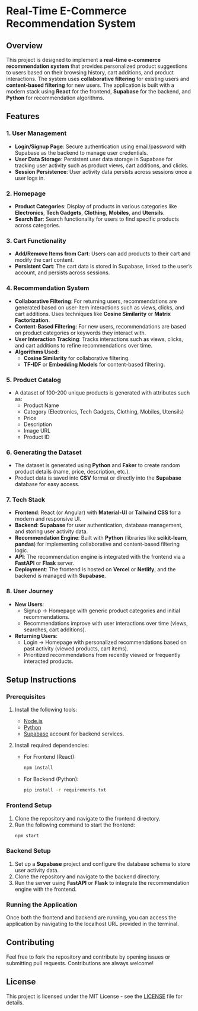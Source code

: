 # Real-Time E-Commerce Recommendation System

## Overview

This project is designed to implement a **real-time e-commerce recommendation system** that provides personalized product suggestions to users based on their browsing history, cart additions, and product interactions. The system uses **collaborative filtering** for existing users and **content-based filtering** for new users. The application is built with a modern stack using **React** for the frontend, **Supabase** for the backend, and **Python** for recommendation algorithms.

## Features

### 1. **User Management**
- **Login/Signup Page**: Secure authentication using email/password with Supabase as the backend to manage user credentials.
- **User Data Storage**: Persistent user data storage in Supabase for tracking user activity such as product views, cart additions, and clicks.
- **Session Persistence**: User activity data persists across sessions once a user logs in.

### 2. **Homepage**
- **Product Categories**: Display of products in various categories like **Electronics**, **Tech Gadgets**, **Clothing**, **Mobiles**, and **Utensils**.
- **Search Bar**: Search functionality for users to find specific products across categories.

### 3. **Cart Functionality**
- **Add/Remove Items from Cart**: Users can add products to their cart and modify the cart content.
- **Persistent Cart**: The cart data is stored in Supabase, linked to the user’s account, and persists across sessions.

### 4. **Recommendation System**
- **Collaborative Filtering**: For returning users, recommendations are generated based on user-item interactions such as views, clicks, and cart additions. Uses techniques like **Cosine Similarity** or **Matrix Factorization**.
- **Content-Based Filtering**: For new users, recommendations are based on product categories or keywords they interact with.
- **User Interaction Tracking**: Tracks interactions such as views, clicks, and cart additions to refine recommendations over time.
- **Algorithms Used**:
  - **Cosine Similarity** for collaborative filtering.
  - **TF-IDF** or **Embedding Models** for content-based filtering.

### 5. **Product Catalog**
- A dataset of 100-200 unique products is generated with attributes such as:
  - Product Name
  - Category (Electronics, Tech Gadgets, Clothing, Mobiles, Utensils)
  - Price
  - Description
  - Image URL
  - Product ID

### 6. **Generating the Dataset**
- The dataset is generated using **Python** and **Faker** to create random product details (name, price, description, etc.).
- Product data is saved into **CSV** format or directly into the **Supabase** database for easy access.

### 7. **Tech Stack**
- **Frontend**: React (or Angular) with **Material-UI** or **Tailwind CSS** for a modern and responsive UI.
- **Backend**: **Supabase** for user authentication, database management, and storing user activity data.
- **Recommendation Engine**: Built with **Python** (libraries like **scikit-learn**, **pandas**) for implementing collaborative and content-based filtering logic.
- **API**: The recommendation engine is integrated with the frontend via a **FastAPI** or **Flask** server.
- **Deployment**: The frontend is hosted on **Vercel** or **Netlify**, and the backend is managed with **Supabase**.

### 8. **User Journey**
- **New Users**: 
  - Signup → Homepage with generic product categories and initial recommendations.
  - Recommendations improve with user interactions over time (views, searches, cart additions).
- **Returning Users**:
  - Login → Homepage with personalized recommendations based on past activity (viewed products, cart items).
  - Prioritized recommendations from recently viewed or frequently interacted products.

## Setup Instructions

### Prerequisites
1. Install the following tools:
   - [Node.js](https://nodejs.org/)
   - [Python](https://www.python.org/downloads/)
   - [Supabase](https://supabase.io/) account for backend services.
   
2. Install required dependencies:
   - For Frontend (React):
     ```bash
     npm install
     ```
   - For Backend (Python):
     ```bash
     pip install -r requirements.txt
     ```

### Frontend Setup
1. Clone the repository and navigate to the frontend directory.
2. Run the following command to start the frontend:
   ```bash
   npm start
   ```

### Backend Setup
1. Set up a **Supabase** project and configure the database schema to store user activity data.
2. Clone the repository and navigate to the backend directory.
3. Run the server using **FastAPI** or **Flask** to integrate the recommendation engine with the frontend.

### Running the Application
Once both the frontend and backend are running, you can access the application by navigating to the localhost URL provided in the terminal.

## Contributing
Feel free to fork the repository and contribute by opening issues or submitting pull requests. Contributions are always welcome!

## License
This project is licensed under the MIT License - see the [LICENSE](LICENSE) file for details.
